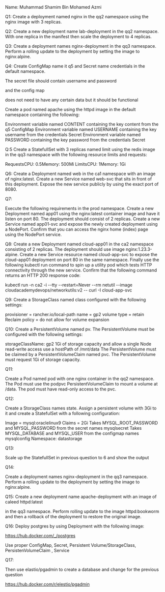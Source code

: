 Name: Muhammad Shamim Bin Mohamed Azmi

Q1:
Create a deployment named nginx in the qq2 namespace using the nginx image with 3 replicas.


Q2:
Create a new deployment name lab-deployment in the qq2 namespace. With one replica in the manifest then scale the deployment to 4 replicas.

Q3:
Create a deployment names nginx-deployment in the qq3 namespace. Perform a rolling update to the deployment by setting the image to nginx:alpine.

Q4:
Create ConfigMap name it q5 and Secret name credentials in the default namespace.

The secret file should contain username and password

and the config map 

does not need to have any certain data but it should be functional

Create a pod named apache using the httpd image in the default namespace containing the following:

Environment variable named CONTENT containing the key content from the  q5   ConfigMap Environment variable named USERNAME containing the key username from the credentials Secret Environment variable named PASSWORD containing the key password from the credentials Secret

Q:5
Create a StatefullSet with 3 replicas named limit using the redis image in the qq3 namespace with the following resource limits and requests:

RequestsCPU: 0.5Memory: 500Mi
LimitsCPU: 1Memory: 1Gi


Q6:
Create a Deployment named web in the ca1 namespace with an image of nginx:latest. Create a new Service named web-svc that sits in front of this deployment. Expose the new service publicly by using the exact port of 8080. 


Q7:

Execute the following requirements in the prod namespace. Create a new Deployment named app01 using the nginx:latest container image and have it listen on port 80. The deployment should consist of 2 replicas. Create a new Service named app01-svc and expose the newly created deployment using a NodePort. Confirm that you can access the nginx home (index) page using the NodePort service.

Q8:
Create a new Deployment named cloud-app01 in the ca2 namespace consisting of 2 replicas. The deployment should use image nginx:1.23.3-alpine. Create a new Service resource named cloud-app-svc to expose the cloud-app01 deployment on port 80 in the same namespace. Finally use the following kubectl run command to spin up a utility pod which tests HTTP connectivity through the new service. Confirm that the following command returns an HTTP 200 response code:

kubectl run -n ca2 -i --tty --restart=Never --rm netutil --image cloudacademydevops/networkutils:v2 -- curl -I cloud-app-svc

Q9:
Create a StorageClass named class configured with the following settings:

 provisioner = rancher.io/local-path
 name = gp2 
 volume type = retain 
 Reclaim policy  = do not allow for volume expansion


Q10:
Create a PersistentVolume named pv. The PersistentVolume must be configured with the following settings:

storageClassName: gp2
1Gi of storage capacity and allow a single Node read-write access use a hostPath of /mnt/data
The PersistentVolume must be claimed by a PersistentVolumeClaim named pvc. The PersistentVolume must request 1Gi of storage capacity.



Q11:

Create a Pod named pod with one nginx container in the qq2 namespace. The Pod must use the podpvc PersistentVolumeClaim to mount a volume at /data. The pod must have read-only access to the pvc. 


Q12:

Create a StorageClass names state. Assign a persistent volume with 3Gi to it and create a StatefulSet with a following configuration:

Image = mysql:oraclelinux9
Claims = 2Gi
Takes MYSQL_ROOT_PASSWORD and MYSQL_PASSWORD from the secret names mysqlsecret
Takes MYSQL_DATABASE and MYSQL_USER from the configmap names mysqlconfig
Namespace: datastorage

Q13:

Scale up the StatefullSet in previous question to 6  and show the output

Q14:

Create a deployment names nginx-deployment in the qq3 namespace. Perform a rolling update to the deployment by setting the image to nginx:alpine.

Q15:
Create a new deployment name apache-deployment with an image of caleed httpd:latest

 in the qq3 namespace. Perform rolling update to the image httpd:bookworm and then a rollback of the deployment to restore the original image.


Q16:
Deploy  postgres by using Deployment with the following image:

https://hub.docker.com/_/postgres

Use proper ConfigMap, Secret, Persistent Volume/StorageClass, PersistenVolumeClaim ,  Service



Q17:

Then use elastio/pgadmin to create a database and change for the previous question

https://hub.docker.com/r/elestio/pgadmin



